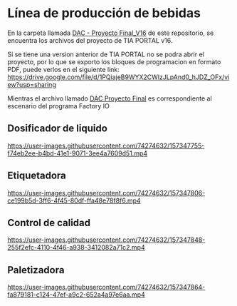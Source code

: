 # Línea de producción de bebidas

En la carpeta llamada [DAC - Proyecto Final_V16](https://github.com/WilberRojas/beverage-production-line/tree/main/DAC%20-%20Proyecto%20Final_V16) de este repositorio, se encuentra los archivos del proyecto de TIA PORTAL v16.

Si se tiene una version anterior de TIA PORTAL no se podra abrir el proyecto, por lo que se exporto los bloques de programacion en formato PDF, puede verlos en el siguiente link:
https://drive.google.com/file/d/1PQiajeB9WYX2CWlzJLpAnd0_hJDZ_OFx/view?usp=sharing

Mientras el archivo llamado [DAC Proyecto Final](https://github.com/WilberRojas/beverage-production-line/blob/main/DAC%20Proyecto%20Final.factoryio) es correspondiente al escenario del programa Factory IO



## Dosificador de liquido

https://user-images.githubusercontent.com/74274632/157347755-f74eb2ee-b4bd-41e1-9071-3ee4a7609d51.mp4

## Etiquetadora

https://user-images.githubusercontent.com/74274632/157347806-ce199b5d-3ff6-4f45-80df-ffa48e78f8f6.mp4

## Control de calidad

https://user-images.githubusercontent.com/74274632/157347848-255f2efc-4110-4f46-a938-3412082a71c2.mp4

## Paletizadora

https://user-images.githubusercontent.com/74274632/157347864-fa879181-c124-47ef-a9c2-652a4a97e6aa.mp4
